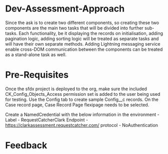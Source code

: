 # Dev-Assessment-Approach
Since the ask is to create two different components, so creating these two components are the main two tasks that will be divided into further sub-tasks. 
Each functionality, be it displaying the records on initialisation, adding pagination logic, adding sorting logic will be treated as separate tasks and will have their own separate methods.
Adding Lightning messaging service enable cross-DOM communication between the components can be treated as a stand-alone task as well.

# Pre-Requisites
Once the sfdx project is deployed to the org, make sure the included CK_Config_Objects_Access permission set is added to the user being used for testing. Use the Config tab to create sample Config__c records. 
On the Case record page, Case Record Page flexipage needs to be selected.

Create a NamedCredential with the below information in the environment -
Label - RequestCatcherClark
Endpoint - https://clarkassessment.requestcatcher.com/
protocol - NoAuthentication

# Feedback